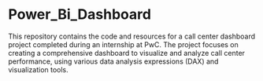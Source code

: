 # Power_Bi_Dashboard
This repository contains the code and resources for a call center dashboard project completed during an internship at PwC. The project focuses on creating a comprehensive dashboard to visualize and analyze call center performance, using various data analysis expressions (DAX) and visualization tools.
